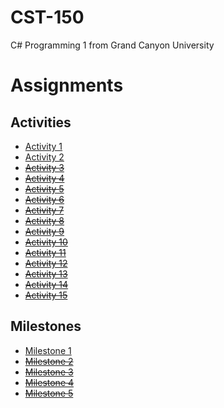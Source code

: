 # CST-150

C# Programming 1 from Grand Canyon University

# Assignments

## Activities

- [Activity 1](./Activity1/)
- [Activity 2](./Activity2/)
- ~~[Activity 3](./Activity3/)~~
- ~~[Activity 4](./Activity4/)~~
- ~~[Activity 5](./Activity5/)~~
- ~~[Activity 6](./Activity6/)~~
- ~~[Activity 7](./Activity7/)~~
- ~~[Activity 8](./Activity8/)~~
- ~~[Activity 9](./Activity9/)~~
- ~~[Activity 10](./Activity10/)~~
- ~~[Activity 11](./Activity11/)~~
- ~~[Activity 12](./Activity12/)~~
- ~~[Activity 13](./Activity13/)~~
- ~~[Activity 14](./Activity14/)~~
- ~~[Activity 15](./Activity15/)~~

## Milestones

- [Milestone 1](./Milestone1)
- ~~[Milestone 2](./Milestone2)~~
- ~~[Milestone 3](./Milestone3)~~
- ~~[Milestone 4](./Milestone4)~~
- ~~[Milestone 5](./Milestone5)~~
